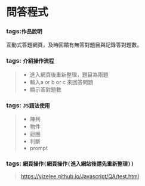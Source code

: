 # 問答程式
### tags:`作品說明`  
互動式答題網頁，及時回饋有無答對題目與記錄答對題數。
### tags: `介紹操作流程`  
> * 進入網頁後重新整理，題目為兩題
> * 輸入a or b or c 來回答問題
> * 顯示答對題數
### tags: `JS語法使用`
>* 陣列  
>* 物件  
>* 迴圈  
>* 判斷
>* prompt
### tags: `網頁操作(網頁操作(進入網站後請先重新整理))`
>https://yizelee.github.io/Javascript/QA/test.html
